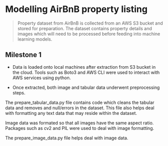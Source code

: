 # Modelling AirBnB property listing

> Property dataset from AirBnB is collected from an AWS S3 bucket and stored for preparation. The dataset contains property details and images which will need to be processed before feeding into machine learning models.

## Milestone 1

- Data is loaded onto local machines after extraction from S3 bucket in the cloud. Tools such as Boto3 and AWS CLI were used to interact with AWS services using python.

- Once extracted, both image and tabular data underwent preprocessing steps.

The prepare_tabular_data.py file contains code which cleans the tabular data and removes and null/errors in the dataset. This file also helps deal with formatting any text data that may reside within the dataset.

Image data was formated so that all images have the same aspect ratio. Packages such as cv2 and PIL were used to deal with image formatting.

The prepare_image_data.py file helps deal with image data.



